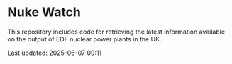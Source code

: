 # Nuke Watch

This repository includes code for retrieving the latest information available on the output of EDF nuclear power plants in the UK.

Last updated: 2025-06-07 09:11